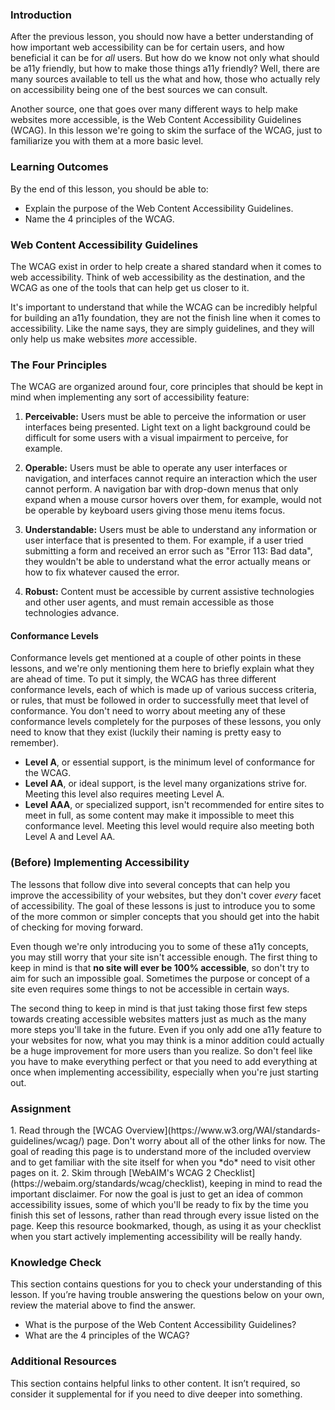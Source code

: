 ### Introduction

After the previous lesson, you should now have a better understanding of how important web accessibility can be for certain users, and how beneficial it can be for *all* users. But how do we know not only what should be a11y friendly, but how to make those things a11y friendly? Well, there are many sources available to tell us the what and how, those who actually rely on accessibility being one of the best sources we can consult.

Another source, one that goes over many different ways to help make websites more accessible, is the Web Content Accessibility Guidelines (WCAG). In this lesson we're going to skim the surface of the WCAG, just to familiarize you with them at a more basic level.

### Learning Outcomes
By the end of this lesson, you should be able to:

* Explain the purpose of the Web Content Accessibility Guidelines.
* Name the 4 principles of the WCAG.

### Web Content Accessibility Guidelines
The WCAG exist in order to help create a shared standard when it comes to web accessibility. Think of web accessibility as the destination, and the WCAG as one of the tools that can help get us closer to it. 

It's important to understand that while the WCAG can be incredibly helpful for building an a11y foundation, they are not the finish line when it comes to accessibility. Like the name says, they are simply guidelines, and they will only help us make websites *more* accessible.

### The Four Principles

The WCAG are organized around four, core principles that should be kept in mind when implementing any sort of accessibility feature:

1. **Perceivable:** Users must be able to perceive the information or user interfaces being presented. Light text on a light background could be difficult for some users with a visual impairment to perceive, for example.

2. **Operable:** Users must be able to operate any user interfaces or navigation, and interfaces cannot require an interaction which the user cannot perform. A navigation bar with drop-down menus that only expand when a mouse cursor hovers over them, for example, would not be operable by keyboard users giving those menu items focus.

3. **Understandable:** Users must be able to understand any information or user interface that is presented to them. For example, if a user tried submitting a form and received an error such as "Error 113: Bad data", they wouldn't be able to understand what the error actually means or how to fix whatever caused the error.

4. **Robust:** Content must be accessible by current assistive technologies and other user agents, and must remain accessible as those technologies advance.

#### Conformance Levels

Conformance levels get mentioned at a couple of other points in these lessons, and we're only mentioning them here to briefly explain what they are ahead of time. To put it simply, the WCAG has three different conformance levels, each of which is made up of various success criteria, or rules, that must be followed in order to successfully meet that level of conformance. You don't need to worry about meeting any of these conformance levels completely for the purposes of these lessons, you only need to know that they exist (luckily their naming is pretty easy to remember).

* **Level A**, or essential support, is the minimum level of conformance for the WCAG.
* **Level AA**, or ideal support, is the level many organizations strive for. Meeting this level also requires meeting Level A.
* **Level AAA**, or specialized support, isn't recommended for entire sites to meet in full, as some content may make it impossible to meet this conformance level. Meeting this level would require also meeting both Level A and Level AA.

### (Before) Implementing Accessibility

The lessons that follow dive into several concepts that can help you improve the accessibility of your websites, but they don't cover *every* facet of accessibility. The goal of these lessons is just to introduce you to some of the more common or simpler concepts that you should get into the habit of checking for moving forward.

Even though we're only introducing you to some of these a11y concepts, you may still worry that your site isn't accessible enough. The first thing to keep in mind is that **no site will ever be 100% accessible**, so don't try to aim for such an impossible goal. Sometimes the purpose or concept of a site even requires some things to not be accessible in certain ways.

The second thing to keep in mind is that just taking those first few steps towards creating accessible websites matters just as much as the many more steps you'll take in the future. Even if you only add one a11y feature to your websites for now, what you may think is a minor addition could actually be a huge improvement for more users than you realize. So don't feel like you have to make everything perfect or that you need to add everything at once when implementing accessibility, especially when you're just starting out.

### Assignment

<div class="lesson-content__panel" markdown="1">
1. Read through the [WCAG Overview](https://www.w3.org/WAI/standards-guidelines/wcag/) page. Don't worry about all of the other links for now. The goal of reading this page is to understand more of the included overview and to get familiar with the site itself for when you *do* need to visit other pages on it.
2. Skim through [WebAIM's WCAG 2 Checklist](https://webaim.org/standards/wcag/checklist), keeping in mind to read the important disclaimer. For now the goal is just to get an idea of common accessibility issues, some of which you'll be ready to fix by the time you finish this set of lessons, rather than read through every issue listed on the page. Keep this resource bookmarked, though, as using it as your checklist when you start actively implementing accessibility will be really handy.
</div>

### Knowledge Check
This section contains questions for you to check your understanding of this lesson. If you’re having trouble answering the questions below on your own, review the material above to find the answer.

* What is the purpose of the Web Content Accessibility Guidelines?
* What are the 4 principles of the WCAG?

### Additional Resources

This section contains helpful links to other content. It isn’t required, so consider it supplemental for if you need to dive deeper into something.